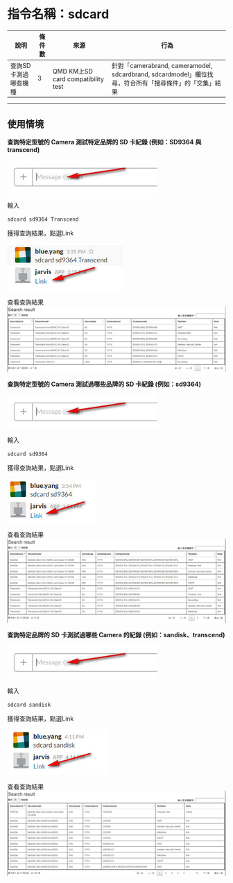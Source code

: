 # 指令名稱：sdcard

| 說明 | 條件數 | 來源 | 行為 |
| --- | --- | --- | --- |
| 查詢SD卡測過哪些機種 | 3 | QMD KM上SD card compatibility test | 針對「camerabrand, cameramodel, sdcardbrand, sdcardmodel」欄位找尋，符合所有「搜尋條件」的「交集」結果 |

---

## 使用情境

**查詢特定型號的 Camera 測試特定品牌的 SD 卡紀錄 \(例如：SD9364 與 transcend\)**

![](/assets/輸入視窗.jpg)

輸入

```
sdcard sd9364 Transcend
```

獲得查詢結果，點選Link

![](/assets/sdcard_sd9364_Transcend.jpg)

查看查詢結果![](/assets/sdcard_sd9364_Transcend_check.jpg)

**查詢特定型號的 Camera 測試過哪些品牌的 SD 卡紀錄 \(例如：sd9364\)**

![](/assets/輸入視窗.jpg)

輸入

```
sdcard sd9364
```

獲得查詢結果，點選Link

![](/assets/sdcard_sd9364.jpg)

查看查詢結果![](/assets/sdcard_sd9364_check.jpg)

**查詢特定品牌的 SD 卡測試過哪些 Camera 的紀錄 \(例如：sandisk、transcend\)**

![](/assets/輸入視窗.jpg)

輸入

```
sdcard sandisk
```

獲得查詢結果，點選Link

![](/assets/sdcard%20sandisk.jpg)

查看查詢結果![](/assets/sdcard%20sandisk_check.jpg)





